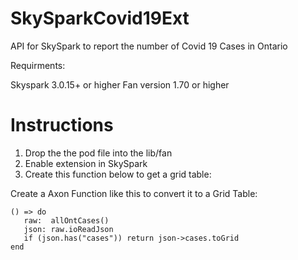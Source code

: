 # SkySparkCovid19Ext
API for SkySpark to report the number of Covid 19 Cases in Ontario

Requirments:

Skyspark 3.0.15+ or higher
Fan version 1.70 or higher

Instructions
========
1. Drop the the pod file into the lib/fan
2. Enable extension in SkySpark
3. Create this function below to get a grid table: 

Create a Axon Function like this to convert it to a Grid Table:

```Axon
() => do
   raw:  allOntCases()
   json: raw.ioReadJson
   if (json.has("cases")) return json->cases.toGrid
end
```


